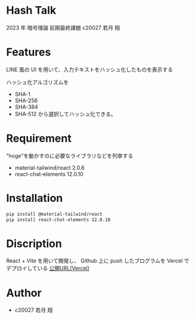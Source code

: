 # Hash Talk

2023 年 暗号理論 前期最終課題
c20027 若月 翔

# Features

LINE 風の UI を用いて、入力テキストをハッシュ化したものを表示する

ハッシュ化アルゴリズムを

- SHA-1
- SHA-256
- SHA-384
- SHA-512
  から選択してハッシュ化できる。

# Requirement

"hoge"を動かすのに必要なライブラリなどを列挙する

- material-tailwind/react 2.0.6
- react-chat-elements 12.0.10

# Installation

```bash
pip install @material-tailwind/react
pip install react-chat-elements 12.0.10
```

# Discription

React + Vite を用いて開発し、
Github 上に push したプログラムを Vercel でデプロイしている
[公開URL(Vercel)](https://hash-chat-umber.vercel.app/)

# Author

- c20027 若月 翔
